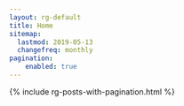 ```yaml
---
layout: rg-default
title: Home
sitemap:
  lastmod: 2019-05-13
  changefreq: monthly
pagination:
    enabled: true
---
```

<div class="home-container">

  {% include rg-posts-with-pagination.html %}

</div>